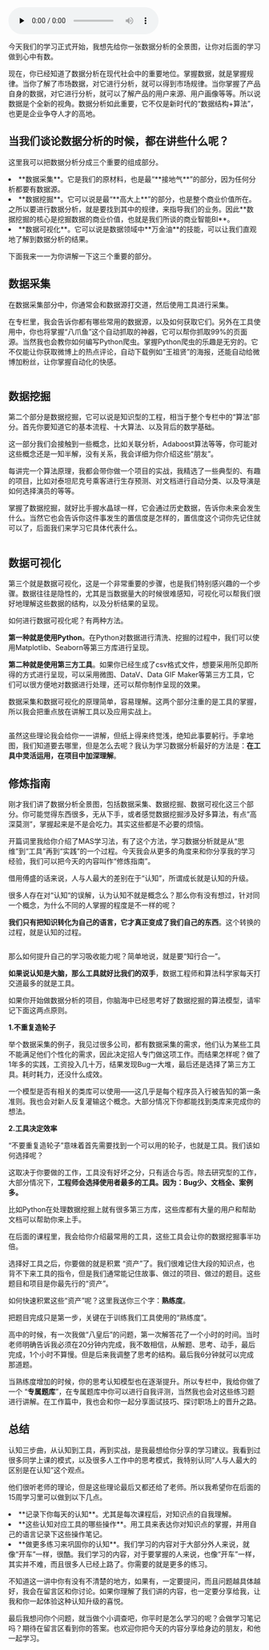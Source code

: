 <audio id="audio" title="01丨数据分析全景图及修炼指南" controls="" preload="none"><source id="mp3" src="https://static001.geekbang.org/resource/audio/af/41/af26f7ef28052417304d5cde188cef41.mp3"></audio>

今天我们的学习正式开始，我想先给你一张数据分析的全景图，让你对后面的学习做到心中有数。

现在，你已经知道了数据分析在现代社会中的重要地位。掌握数据，就是掌握规律。当你了解了市场数据，对它进行分析，就可以得到市场规律。当你掌握了产品自身的数据，对它进行分析，就可以了解产品的用户来源、用户画像等等。所以说数据是个全新的视角。数据分析如此重要，它不仅是新时代的“数据结构+算法”，也更是企业争夺人才的高地。

## 当我们谈论数据分析的时候，都在讲些什么呢？

这里我可以把数据分析分成三个重要的组成部分。

<li>
**数据采集**。它是我们的原材料，也是最“**接地气**”的部分，因为任何分析都要有数据源。
</li>
<li>
**数据挖掘**。它可以说是最“**高大上**”的部分，也是整个商业价值所在。之所以要进行数据分析，就是要找到其中的规律，来指导我们的业务。因此**数据挖掘的核心是挖掘数据的商业价值，也就是我们所谈的商业智能BI**。
</li>
<li>
**数据可视化**。它可以说是数据领域中**万金油**的技能，可以让我们直观地了解到数据分析的结果。
</li>

<img src="https://static001.geekbang.org/resource/image/58/68/58a51714cf4fec4ee8f4f66fdb6a5d68.jpg" alt="">

下面我来一一为你讲解一下这三个重要的部分。

## 数据采集

在数据采集部分中，你通常会和数据源打交道，然后使用工具进行采集。

在专栏里，我会告诉你都有哪些常用的数据源，以及如何获取它们。另外在工具使用中，你也将掌握“八爪鱼”这个自动抓取的神器，它可以帮你抓取99%的页面源。当然我也会教你如何编写Python爬虫。掌握Python爬虫的乐趣是无穷的。它不仅能让你获取微博上的热点评论，自动下载例如“王祖贤”的海报，还能自动给微博加粉丝，让你掌握自动化的快感。

<img src="https://static001.geekbang.org/resource/image/80/c9/802ba8473014eba2b4431c85a77336c9.jpg" alt="">

## 数据挖掘

第二个部分是数据挖掘，它可以说是知识型的工程，相当于整个专栏中的“算法”部分。首先你要知道它的基本流程、十大算法、以及背后的数学基础。

这一部分我们会接触到一些概念，比如关联分析，Adaboost算法等等，你可能对这些概念还是一知半解，没有关系，我会详细为你介绍这些“朋友”。

每讲完一个算法原理，我都会带你做一个项目的实战，我精选了一些典型的、有趣的项目，比如对泰坦尼克号乘客进行生存预测、对文档进行自动分类、以及导演是如何选择演员的等等。

掌握了数据挖掘，就好比手握水晶球一样，它会通过历史数据，告诉你未来会发生什么。当然它也会告诉你这件事发生的置信度是怎样的，置信度这个词你先记住就可以了，后面我们来学习它具体代表什么。

<img src="https://static001.geekbang.org/resource/image/12/a3/1267e0d928f16f4a33b62478e909e9a3.jpg" alt="">

## 数据可视化

第三个就是数据可视化，这是一个非常重要的步骤，也是我们特别感兴趣的一个步骤。数据往往是隐性的，尤其是当数据量大的时候很难感知，可视化可以帮我们很好地理解这些数据的结构，以及分析结果的呈现。

如何进行数据可视化呢？有两种方法。

**第一种就是使用Python**。在Python对数据进行清洗、挖掘的过程中，我们可以使用Matplotlib、Seaborn等第三方库进行呈现。

**第二种就是使用第三方工具**。如果你已经生成了csv格式文件，想要采用所见即所得的方式进行呈现，可以采用微图、DataV、Data GIF Maker等第三方工具，它们可以很方便地对数据进行处理，还可以帮你制作呈现的效果。

数据采集和数据可视化的原理简单，容易理解。这两个部分注重的是工具的掌握，所以我会把重点放在讲解工具以及应用实战上。

<img src="https://static001.geekbang.org/resource/image/c2/af/c2febe187b3c27b1965c765ea50236af.jpg" alt="">

虽然这些理论我会给你一一讲解，但纸上得来终觉浅，绝知此事要躬行。手拿地图，我们知道要去哪里，但是怎么去呢？我认为学习数据分析最好的方法是：**在工具中灵活运用，在项目中加深理解**。

## 修炼指南

刚才我们讲了数据分析全景图，包括数据采集、数据挖掘、数据可视化这三个部分。你可能觉得东西很多，无从下手，或者感觉数据挖掘涉及好多算法，有点“高深莫测”，掌握起来是不是会吃力。其实这些都是不必要的烦恼。

开篇词里我给你介绍了MAS学习法，有了这个方法，学习数据分析就是从“思维”到“工具”再到“实践”的一个过程。今天我会从更多的角度来和你分享我的学习经验，我们可以把今天的内容叫作“修炼指南”。

借用傅盛的话来说，人与人最大的差别在于“认知”，所谓成长就是认知的升级。

很多人存在对“认知“的误解，认为认知不就是概念么？那么你有没有想过，针对同一个概念，为什么不同的人掌握的程度是不一样的呢？

**我们只有把知识转化为自己的语言，它才真正变成了我们自己的东西**。这个转换的过程，就是认知的过程。

<img src="https://static001.geekbang.org/resource/image/13/8c/1395ed64eca6bbd6dc2a413d0f1f7c8c.jpg" alt="">

那么如何提升自己的学习吸收能力呢？简单地说，就是要“知行合一”。

**如果说认知是大脑，那么工具就好比我们的双手**，数据工程师和算法科学家每天打交道最多的就是工具。

如果你开始做数据分析的项目，你脑海中已经思考好了数据挖掘的算法模型，请牢记下面这两点原则。

**1.不重复造轮子**

举个数据采集的例子，我见过很多公司，都有数据采集的需求，他们认为某些工具不能满足他们个性化的需求，因此决定招人专门做这项工作。而结果怎样呢？做了1年多的实践，工资投入几十万，结果发现Bug一大堆，最后还是选择了第三方工具。耗时耗力，还没什么成效。

一个模型是否有相关的类库可以使用——这几乎是每个程序员入行被告知的第一条准则。我也会对新人反复灌输这个概念。大部分情况下你都能找到类库来完成你的想法。

**2.工具决定效率**

“不要重复造轮子”意味着首先需要找到一个可以用的轮子，也就是工具。我们该如何选择呢？

这取决于你要做的工作，工具没有好坏之分，只有适合与否。除去研究型的工作，大部分情况下，**工程师会选择使用者最多的工具。因为：Bug少、文档全、案例多。**

比如Python在处理数据挖掘上就有很多第三方库，这些库都有大量的用户和帮助文档可以帮助你来上手。

在后面的课程里，我会给你介绍最常用的工具，这些工具会让你的数据挖掘事半功倍。

选择好工具之后，你要做的就是积累 “资产”了。我们很难记住大段的知识点，也背不下来工具的指令，但是我们通常能记住故事、做过的项目、做过的题目。这些题目和项目是你最先行的“资产”。

如何快速积累这些“资产”呢？这里我送你三个字：**熟练度**。

把题目完成只是第一步，关键在于训练我们工具使用的“熟练度”。

高中的时候，有一次我做“八皇后”的问题，第一次解答花了一个小时的时间。当时老师明确告诉我必须在20分钟内完成，我不敢相信，从解题、思考、动手，最后完成，1个小时不算慢。但是后来我调整了思考的结构。最后我6分钟就可以完成那道题。

当熟练度增加的时候，你的思考认知模型也在逐渐提升。所以专栏中，我给你做了一个 “**专属题库**”，在专属题库中你可以进行自我评测，当然我也会对这些练习题进行讲解。在工作篇中，我也会和你一起分享面试技巧、探讨职场上的晋升之路。

## 总结

认知三步曲，从认知到工具，再到实战，是我最想给你分享的学习建议。我看到过很多同学上课的模式，以及很多人工作中的思考模式，我特别认同“人与人最大的区别是在认知”这个观点。

他们很听老师的理论，但是这些理论最后又都还给了老师。所以我希望你在后面的15周学习里可以做到以下几点。

<li>
**记录下你每天的认知**。尤其是每次课程后，对知识点的自我理解。
</li>
<li>
**这些认知对应工具的哪些操作**。用工具来表达你对知识点的掌握，并用自己的语言记录下这些操作笔记。
</li>
<li>
**做更多练习来巩固你的认知**。我们学习的内容对于大部分外人来说，就像“开车”一样，很酷。我们学习的内容，对于要掌握的人来说，也像“开车”一样，其实并不难，而且很多人已经上路了。你需要的就是更多的练习。
</li>

不知道这一讲中你有没有不清楚的地方，如果有，一定要提问，而且问题越具体越好，我会在留言区和你讨论。如果你理解了我们讲的内容，也一定要分享给我，让我和你一起体验这种认知升级的喜悦。

最后我想问你个问题，就当做个小调查吧，你平时是怎么学习的呢？会做学习笔记吗？期待在留言区看到你的答案。也欢迎你把今天的内容分享给身边的朋友，和他一起学习。



